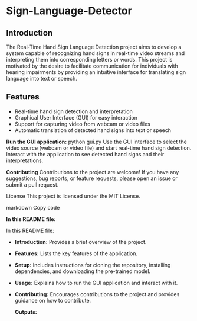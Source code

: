 # Sign-Language-Detector
## Introduction
The Real-Time Hand Sign Language Detection project aims to develop a system capable of recognizing hand signs in real-time video streams and interpreting them into corresponding letters or words. This project is motivated by the desire to facilitate communication for individuals with hearing impairments by providing an intuitive interface for translating sign language into text or speech.

## Features
- Real-time hand sign detection and interpretation
- Graphical User Interface (GUI) for easy interaction
- Support for capturing video from webcam or video files
- Automatic translation of detected hand signs into text or speech

**Run the GUI application:**
python gui.py
Use the GUI interface to select the video source (webcam or video file) and start real-time hand sign detection.
Interact with the application to see detected hand signs and their interpretations.

**Contributing**
Contributions to the project are welcome! If you have any suggestions, bug reports, or feature requests, please open an issue or submit a pull request.

License
This project is licensed under the MIT License.

markdown
Copy code

**In this README file:**


In this README file:

- **Introduction:** Provides a brief overview of the project.
- **Features:** Lists the key features of the application.
- **Setup:** Includes instructions for cloning the repository, installing dependencies, and downloading the pre-trained model.
- **Usage:** Explains how to run the GUI application and interact with it.
- **Contributing:** Encourages contributions to the project and provides guidance on how to contribute.


  **Outputs:**


  
